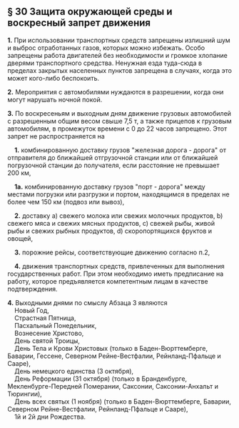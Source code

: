 ## § 30 Защита окружающей среды и воскресный запрет движения

**1.** При использовании транспортных средств запрещены излишний шум и выброс отработанных газов, которых можно избежать. Особо запрещены работа двигателей без необходимости и громкое хлопание дверями транспортного средства. Ненужная езда туда-сюда в пределах закрытых населенных пунктов запрещена в случаях, когда это может кого-либо беспокоить.

**2.** Мероприятия с автомобилями нуждаются в разрешении, когда они могут нарушать ночной покой.

**3.** По воскресеньям и выходным дням движение грузовых автомобилей с разрешенным общим весом свыше 7,5 т, а также прицепов к грузовым автомобилям, в промежуток времени с 0 до 22 часов запрещено. Этот запрет не распространяется на

&nbsp;&nbsp;&nbsp;&nbsp;**1.** комбинированную доставку грузов "железная дорога - дорога" от отправителя до ближайшей отгрузочной станции или от ближайшей погрузочной станции до получателя, если расстояние не превышает 200 км,

&nbsp;&nbsp;&nbsp;&nbsp;**1a.** комбинированную доставку грузов "порт - дорога" между местами погрузки или разгрузки и портом, находящимся в пределах не более чем 150 км (подвоз или вывоз),

&nbsp;&nbsp;&nbsp;&nbsp;**2.** доставку а) свежего молока или свежих молочных продуктов, b) свежего мяса и свежих мясных продуктов, c) свежей рыбы, живой рыбы и свежих рыбных продуктов, d) скоропортящихся фруктов и овощей,

&nbsp;&nbsp;&nbsp;&nbsp;**3.** порожние рейсы, соответствующие движению согласно п.2,

&nbsp;&nbsp;&nbsp;&nbsp;**4.** движения транспортных средств, привлеченных для выполнения государственных работ. При этом необходимо иметь предписание на работу, которое предъявляется компетентным лицам в качестве подтверждения.

**4.** Выходными днями по смыслу Абзаца 3 являются  
&nbsp;&nbsp;&nbsp;&nbsp;Новый Год,  
&nbsp;&nbsp;&nbsp;&nbsp;Страстная Пятница,  
&nbsp;&nbsp;&nbsp;&nbsp;Пасхальный Понедельник,  
&nbsp;&nbsp;&nbsp;&nbsp;Вознесение Христово,  
&nbsp;&nbsp;&nbsp;&nbsp;День святой Троицы,  
&nbsp;&nbsp;&nbsp;&nbsp;День Тела и Крови Христовых (только в Баден-Вюрттемберге, Баварии, Гессене, Северном Рейне-Вестфалии, Рейнланд-Пфальце и Сааре),  
&nbsp;&nbsp;&nbsp;&nbsp;День немецкого единства (3 октября),  
&nbsp;&nbsp;&nbsp;&nbsp;День Реформации (31 октября) (только в Бранденбурге, Мекленбурге-Передней Померании, Саксонии, Саксонии-Анхальт и Тюрингии),  
&nbsp;&nbsp;&nbsp;&nbsp;День всех святых (1 ноября) (только в Баден-Вюрттемберге, Баварии, Северном Рейне-Вестфалии, Рейнланд-Пфальце и Сааре),  
&nbsp;&nbsp;&nbsp;&nbsp;1й и 2й дни Рождества.